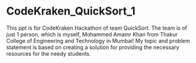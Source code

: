 # CodeKraken_QuickSort_1
This ppt is for CodeKraken Hackathon of team QuickSort. The team is of just 1 person, which is myself, Mohammed Amamr Khan from Thakur College of Engineering and Technology in Mumbai! My topic and problem statement is based on creating a solution for providing the necessary resources for the needy students.
